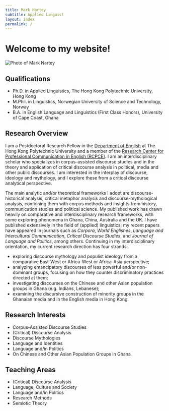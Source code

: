 ```yaml
---
title: Mark Nartey
subtitle: Applied Linguist
layout: index
permalink: /
---
```

# Welcome to my website!

![Photo of Mark Nartey](../assets/img/Headshot2.jpg 'Photo of Mark Nartey')

## Qualifications

* Ph.D. in Applied Linguistics, The Hong Kong Polytechnic University, Hong Kong
* M.Phil. in Linguistics, Norwegian University of Science and Technology, Norway
* B.A. in English Language and Linguistics (First Class Honors), University of Cape Coast, Ghana

## Research Overview

I am a Postdoctoral Research Fellow in the [Department of English](https://www.polyu.edu.hk/engl/) at The Hong Kong Polytechnic University and a member of the [Research Center for Professional Communication in English (RCPCE)](http://rcpce.engl.polyu.edu.hk/rcpce/). I am an interdisciplinary scholar who specializes in corpus-assisted discourse studies and in the theory and application of critical discourse analysis in political, media and other public discourses.
I am interested in the interplay of discourse, ideology and
mythology, and I explore these from a critical discourse analytical
perspective.

The main analytic and/or theoretical frameworks I adopt are discourse-historical analysis, critical metaphor analysis and discourse-mythological analysis, combining them with corpus methods and insights from history, communication studies and political science. My published work has drawn heavily on comparative and interdisciplinary research frameworks, with some exploring phenomena in Ghana, China, Australia and the UK. I have published extensively in the field of (applied) linguistics; my recent papers have appeared in journals such as *Corpora*, *World Englishes*, *Language and Intercultural Communication*, *Critical Discourse Studies*, and *Journal of Language and Politics*, among others. Continuing in my interdisciplinary orientation, my current research direction has four strands:

* exploring discourse mythology and populist ideology from a comparative East-West or Africa-West or Africa-Asia perspective;
* analyzing emancipatory discourses of less powerful and/or non-dominant groups, focusing on how they counter discriminatory practices directed at them;
* investigating discourses on the Chinese and other Asian population groups in Ghana (e.g. Indians, Lebanese);
* examining the discursive construction of minority groups in the Ghanaian media and in the English media in Hong Kong.

## Research Interests

* Corpus-Assisted Discourse Studies
* (Critical) Discourse Analysis
* Discourse Mythologies
* Language and Identities
* Language and/in Politics
* On Chinese and Other Asian Population Groups in Ghana

## Teaching Areas

* (Critical) Discourse Analysis
* Language, Culture and Society
* Language and/in Politics
* Research Methods
* Semiotic Theory